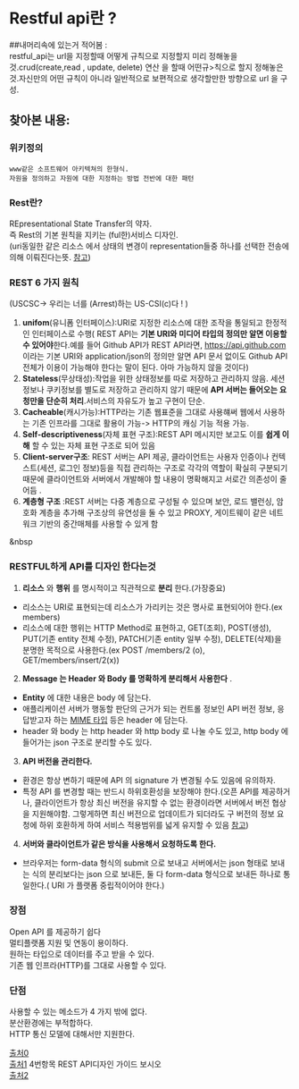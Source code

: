 # Restful api란 ?  

##내머리속에 있는거 적어봄 :  
 restful\_api는 url을 지정할때 어떻게 규칙으로 지정할지 미리 정해놓을것.crud(create,read , update, delete) 연산 을 할때 어떤규>칙으로 할지 정해놓은것.자신만의 어떤 규칙이 아니라 일반적으로 보편적으로 생각할만한 방향으로 url 을 구성.

## 찾아본 내용:  
### **위키정의**
```
www같은 소프트웨어 아키텍쳐의 한형식.  
자원을 정의하고 자원에 대한 지정하는 방법 전반에 대한 패턴
```  

### **Rest란?**    
REpresentational State Transfer의 약자.  
즉 Rest의 기본 원칙을 지키는 (ful한)서비스 디자인.  
(uri동일한 같은 리소스 에서 상태의 변경이 representation들중 하나를 선택한 전송에 의해 이뤄진다는뜻. [참고](https://blog.npcode.com/2017/04/03/rest%EC%9D%98-representation%EC%9D%B4%EB%9E%80-%EB%AC%B4%EC%97%87%EC%9D%B8%EA%B0%80/))

### **REST 6 가지 원칙**  
(USCSC->   우리는 너를 (Arrest)하는 US-CSI(c)다 ! )  
   
1. **unifom**(유니폼 인터페이스):URI로 지정한 리소스에 대한 조작을 통일되고 한정적인 인터페이스로 수행( REST API는 **기본 URI와 미디어 타입의 정의만 알면 이용할 수 있어야**한다.예를 들어 Github API가 REST API라면, https://api.github.com 이라는 기본 URI와 application/json의 정의만 알면 API 문서 없이도 Github API 전체가 이용이 가능해야 한다는 말이 된다. 아마 가능하지 않을 것이다)    
2. **Stateless**(무상태성):작업을 위한 상태정보를 따로 저장하고 관리하지 않음. 세션 정보나 쿠키정보를 별도로 저장하고 관리하지 않기 때문에 **API 서버는 들어오는 요청만을 단순히 처리**.서비스의 자유도가 높고 구현이 단순.   
3. **Cacheable**(캐시가능):HTTP라는 기존 웹표준을 그대로 사용햬써 웹에서 사용하는 기존 인프라를 그대로 활용이 가능-> HTTP의 캐싱 기능 적용 가능.  
4. **Self-descriptiveness**(자체 표현 구조):REST API 메시지만 보고도 이를 **쉽게 이해** 할 수 있는 자체 표현 구조로 되어 있음     
5. **Client-server구조**: REST 서버는 API 제공, 클라이언트는 사용자 인증이나 컨텍스트(세션, 로그인 정보)등을 직접 관리하는 구조로 각각의 역할이 확실히 구분되기 때문에 클라이언트와 서버에서 개발해야 할 내용이 명확해지고 서로간 의존성이 줄어듬 .
6. **계층형 구조** :REST 서버는 다중 계층으로 구성될 수 있으며 보안, 로드 밸런싱, 암호화 계층을 추가해 구조상의 유연성을 둘 수 있고 PROXY, 게이트웨이 같은 네트워크 기반의 중간매체를 사용할 수 있게 함   
 
&nbsp  

### **RESTFUL하게 API를 디자인 한다는것**  

1. **리소스** 와 **행위** 를 명시적이고 직관적으로 **분리** 한다.(가장중요)  
 - 리소스는 URI로 표현되는데 리소스가 가리키는 것은 명사로 표현되어야 한다.(ex members)  
 - 리소스에 대한 행위는 HTTP Method로 표현하고, GET(조회), POST(생성), PUT(기존 entity 전체 수정), PATCH(기존 entity 일부 수정), DELETE(삭제)을 분명한 목적으로 사용한다.(ex POST /members/2 (o), GET/members/insert/2(x))   
 
2. **Message 는 Header 와 Body 를 명확하게 분리해서 사용한다** .  
 - **Entity** 에 대한 내용은 body 에 담는다.
 - 애플리케이션 서버가 행동할 판단의 근거가 되는 컨트롤 정보인 API 버전 정보, 응답받고자 하는 [MIME 타입](https://developer.mozilla.org/ko/docs/Web/HTTP/Basics_of_HTTP/MIME_types) 
 등은 header 에 담는다.
 - header 와 body 는 http header 와 http body 로 나눌 수도 있고, http body 에 들어가는 json 구조로 분리할 수도 있다.  

3. **API 버전을 관리한다.**  
 - 환경은 항상 변하기 때문에 API 의 signature 가 변경될 수도 있음에 유의하자.
 - 특정 API 를 변경할 때는 반드시 하위호환성을 보장해야 한다.(오픈 API를 제공하거나, 클라이언트가 항상 최신 버전을 유지할 수 없는 환경이라면 서버에서 버전 협상을 지원해야함. 그렇게하면 최신 버전으로 업데이트가 되더라도 구 버전의 정보 요청에 하위 호환하게 하여 서비스 적용범위를 넓게 유지할 수 있음 [참고](https://spoqa.github.io/2012/02/27/rest-introduction.html))   
  
4. **서버와 클라이언트가 같은 방식을 사용해서 요청하도록 한다.**  
  - 브라우저는 form-data 형식의 submit 으로 보내고 서버에서는 json 형태로 보내는 식의 분리보다는 json 으로 보내든, 둘 다 form-data 형식으로 보내든 하나로 통일한다.( URI 가 플랫폼 중립적이어야 한다.)  


### **장점**   
Open API 를 제공하기 쉽다  
멀티플랫폼 지원 및 연동이 용이하다.  
원하는 타입으로 데이터를 주고 받을 수 있다.  
기존 웹 인프라(HTTP)를 그대로 사용할 수 있다.    

### **단점**   
사용할 수 있는 메소드가 4 가지 밖에 없다.  
분산환경에는 부적합하다.   
HTTP 통신 모델에 대해서만 지원한다.    

[출처0](https://github.com/JaeYeopHan/Interview_Question_for_Beginner/tree/master/Development_common_sense)  
[출처1](https://meetup.toast.com/posts/92) 4번항목 REST API디자인 가이드 보시오   
[출처2](https://spoqa.github.io/2012/02/27/rest-introduction.html)    

